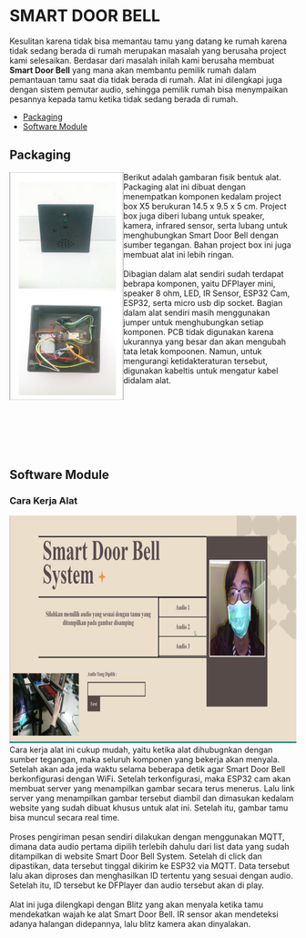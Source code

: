 # SMART DOOR BELL

Kesulitan karena tidak bisa memantau tamu yang datang ke rumah karena tidak sedang berada di rumah merupakan masalah yang berusaha project kami selesaikan. Berdasar dari masalah inilah kami berusaha membuat **Smart Door Bell** yang mana akan membantu pemilik rumah dalam pemantauan tamu saat dia tidak berada di rumah. Alat ini dilengkapi juga dengan sistem pemutar audio, sehingga pemilik rumah bisa menympaikan pesannya kepada tamu ketika tidak sedang berada di rumah.

<ul>
  <li><a href="#Packaging">Packaging</a>
  <li><a href="#software_module">Software Module</a>
</ul>

## Packaging
<div id="Packaging"></div>
<img src="https://github.com/charlesLangko1234/Smart-Door-Bell/blob/main/Documentation/Bentuk%20Fisik%20ALat.jpg" align="left" alt="Bentuk Luar Alat" style="width: 200px; height:400px;"/>
  Berikut adalah gambaran fisik bentuk alat. Packaging alat ini dibuat dengan menempatkan komponen kedalam project box X5 berukuran 14.5 x 9.5 x 5 cm. Project box juga diberi lubang untuk speaker, kamera, infrared sensor, serta lubang untuk menghubungkan Smart Door Bell dengan sumber tegangan. Bahan project box ini juga membuat alat ini lebih ringan.<br>
  <br>
  Dibagian dalam alat sendiri sudah terdapat bebrapa komponen, yaitu DFPlayer mini, speaker 8 ohm, LED, IR Sensor, ESP32 Cam, ESP32, serta micro usb dip socket. Bagian dalam alat sendiri masih menggunakan jumper untuk menghubungkan setiap komponen. PCB tidak digunakan karena ukurannya yang besar dan akan mengubah tata letak kompoonen. Namun, untuk mengurangi ketidakteraturan tersebut, digunakan kabeltis untuk mengatur kabel didalam alat.
  
<br><br><br><br><br><br>
## Software Module
<div id="software_module"></div>

### Cara Kerja Alat
<img src="https://github.com/charlesLangko1234/Smart-Door-Bell/blob/main/Documentation/Website.jpg" style="width: 100%; height:400px;"/>
Cara kerja alat ini cukup mudah, yaitu ketika alat dihubugnkan dengan sumber tegangan, maka seluruh komponen yang bekerja akan menyala. Setelah akan ada jeda waktu selama beberapa detik agar Smart Door Bell berkonfigurasi dengan WiFi. Setelah terkonfigurasi, maka ESP32 cam akan membuat server yang menampilkan gambar secara terus menerus. Lalu link server yang menampilkan gambar tersebut diambil dan dimasukan kedalam website yang sudah dibuat khusus untuk alat ini. Setelah itu, gambar tamu bisa muncul secara real time.<br><br>
Proses pengiriman pesan sendiri dilakukan dengan menggunakan MQTT, dimana data audio pertama dipilih terlebih dahulu dari list data yang sudah ditampilkan di website Smart Door Bell System. Setelah di click dan dipastikan, data tersebut tinggal dikirim ke ESP32 via MQTT. Data tersebut lalu akan diproses dan menghasilkan ID tertentu yang sesuai dengan audio. Setelah itu, ID tersebut ke DFPlayer dan audio tersebut akan di play.<br><br>
Alat ini juga dilengkapi dengan Blitz yang akan menyala ketika tamu mendekatkan wajah ke alat Smart Door Bell. IR sensor akan mendeteksi adanya halangan didepannya, lalu blitz kamera akan dinyalakan. 




